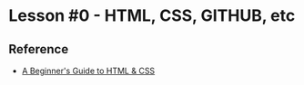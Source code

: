 Lesson #0 - HTML, CSS, GITHUB, etc
===

Reference
---------
* [A Beginner's Guide to HTML & CSS](http://learn.shayhowe.com/html-css/terminology-syntax-intro)
